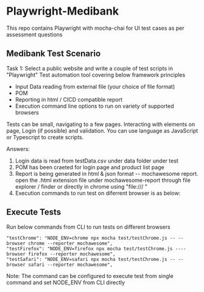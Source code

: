 # Playwright-Medibank
This repo contains Playwright with mocha-chai for UI test cases as per assessment questions

## Medibank Test Scenario

Task 1: Select a public website and write a couple of test scripts in &quot;Playwright&quot; Test automation tool
covering below framework principles

* Input Data reading from external file (your choice of file format)
* POM
* Reporting in html / CICD compatible report
* Execution command line options to run on variety of supported browsers

Tests can be small, navigating to a few pages. Interacting with elements on page, Login (if possible)
and validation. You can use language as JavaScript or Typescript to create scripts.

Answers:

1. Login data is read from testData.csv under data folder under test
2. POM has been craeted for login page and product list page
3. Report is being generated in html & json format -- mochawesome report. open the .html extension file under mochawesome-report through 
   file explorer / finder or directly in chrome using "file:/// <file path>"
4. Execution commands to run test on diferrent browser is as below:

## Execute Tests

Run below commands from CLI to run tests on different browsers

	"testChrome": "NODE_ENV=chrome npx mocha test/testChrome.js -- --browser chrome --reporter mochawesome",
    "testFirefox": "NODE_ENV=firefox npx mocha test/testChrome.js ----browser firefox --reporter mochawesome",
    "testSafari": "NODE_ENV=safari npx mocha test/testChrome.js -- --browser safari --reporter mochawesome",	

Note: The command can be configured to execute test from single command and set NODE_ENV from CLI directly

